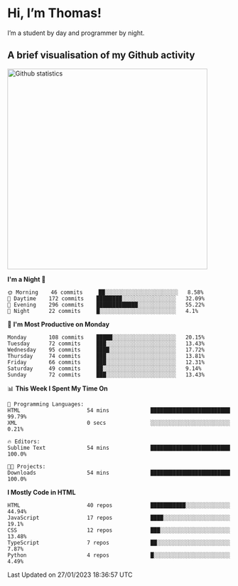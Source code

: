 # Hi, I’m Thomas!
I’m a student by day and programmer by night.

## A brief visualisation of my Github activity

<img title="My Github statistics" alt="Github statistics" width="450px" src="https://github-readme-stats.vercel.app/api?username=thomasrettig&show_icons=true&include_all_commits=true&count_private=true&&hide=issues&theme=tokyonight&border_radius=6px"/>

<!--START_SECTION:waka-->
**I'm a Night 🦉** 

```text
🌞 Morning    46 commits     ██░░░░░░░░░░░░░░░░░░░░░░░   8.58% 
🌆 Daytime    172 commits    ████████░░░░░░░░░░░░░░░░░   32.09% 
🌃 Evening    296 commits    █████████████░░░░░░░░░░░░   55.22% 
🌙 Night      22 commits     █░░░░░░░░░░░░░░░░░░░░░░░░   4.1%

```
📅 **I'm Most Productive on Monday** 

```text
Monday       108 commits    █████░░░░░░░░░░░░░░░░░░░░   20.15% 
Tuesday      72 commits     ███░░░░░░░░░░░░░░░░░░░░░░   13.43% 
Wednesday    95 commits     ████░░░░░░░░░░░░░░░░░░░░░   17.72% 
Thursday     74 commits     ███░░░░░░░░░░░░░░░░░░░░░░   13.81% 
Friday       66 commits     ███░░░░░░░░░░░░░░░░░░░░░░   12.31% 
Saturday     49 commits     ██░░░░░░░░░░░░░░░░░░░░░░░   9.14% 
Sunday       72 commits     ███░░░░░░░░░░░░░░░░░░░░░░   13.43%

```


📊 **This Week I Spent My Time On** 

```text
💬 Programming Languages: 
HTML                     54 mins             █████████████████████████   99.79% 
XML                      0 secs              ░░░░░░░░░░░░░░░░░░░░░░░░░   0.21%

🔥 Editors: 
Sublime Text             54 mins             █████████████████████████   100.0%

🐱‍💻 Projects: 
Downloads                54 mins             █████████████████████████   100.0%

```

**I Mostly Code in HTML** 

```text
HTML                     40 repos            ███████████░░░░░░░░░░░░░░   44.94% 
JavaScript               17 repos            ████░░░░░░░░░░░░░░░░░░░░░   19.1% 
CSS                      12 repos            ███░░░░░░░░░░░░░░░░░░░░░░   13.48% 
TypeScript               7 repos             ██░░░░░░░░░░░░░░░░░░░░░░░   7.87% 
Python                   4 repos             █░░░░░░░░░░░░░░░░░░░░░░░░   4.49%

```



 Last Updated on 27/01/2023 18:36:57 UTC
<!--END_SECTION:waka-->
